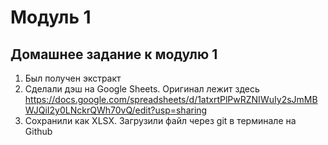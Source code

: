 
# Модуль 1

## Домашнее задание к модулю 1

1. Был получен экстракт
2. Сделали дэш на Google Sheets. Оригинал лежит здесь https://docs.google.com/spreadsheets/d/1atxrtPlPwRZNIWuIy2sJmMBWJQiI2y0LNckrQWh70vQ/edit?usp=sharing
3. Сохранили как XLSX. Загрузили файл через git в терминале на Github